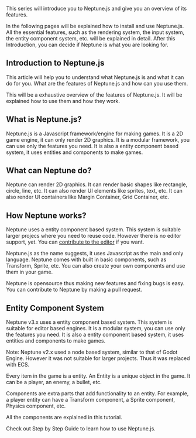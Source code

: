 This series will introduce you to Neptune.js and give you an overview of its features.

In the following pages will be explained how to install and use Neptune.js.
All the essential features, such as the rendering system, the input system, the entity component system, etc. will be explained in detail.
After this Introduction, you can decide if Neptune is what you are looking for.

## Introduction to Neptune.js

This article will help you to understand what Neptune.js is and what it can do for you. What are the features of Neptune.js and how can you use them.

This will be a exhaustive overview of the features of Neptune.js. It will be explained how to use them and how they work.

## What is Neptune.js?

Neptune.js is a Javascript framework/engine for making games. It is a 2D game engine, it can only render 2D graphics. It is a modular framework,  you can use only the features you need. It is also a entity component based system, it uses entities and components to make games.

## What can Neptune do?

Neptune can render 2D graphics. It can render basic shapes like rectangle, circle, line, etc. It can also render UI elements like sprites, text, etc. It can also render UI containers like Margin Container, Grid Container, etc.

## How Neptune works?

Neptune uses a entity component based system. This system is suitable larger projecs where you need to reuse code. However there is no editor support, yet.
You can [contribute to the editor](https://github.com/SujalChoudhari/Neptune.js) if you want.

Neptune.js as the name suggests, it uses Javascript as the main and only language.
Neptune comes with built in basic components, such as Transform, Sprite, etc. You can also create your own components and use them in your game.

Neptune is opensource thus making new features and fixing bugs is easy. You can contribute to Neptune by making a pull request.

## Entity Component System

Neptune v3.x uses a entity component based system. This system is suitable for editor based engines. It is a modular system, you can use only the features you need. It is also a entity component based system, it uses entities and components to make games.

Note: Neptune v2.x used a node based system, similar to that of Godot Engine. However it was not suitable for larger projects. Thus it was replaced with ECS.

Every item in the game is a entity. An Entity is a unique object in the game. It can be a player, an enemy, a bullet, etc.

Components are extra parts that add functionality to an entity.
For example, a player entity can have a Transform component, a Sprite component, Physics component, etc.

All the components are explained in this tutorial.



Check out Step by Step Guide to learn how to use Neptune.js.